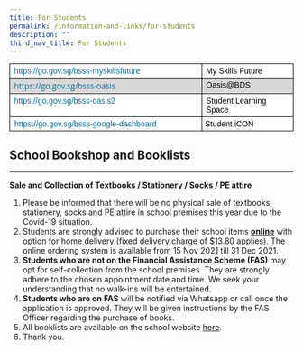 ```yaml
---
title: For Students
permalink: /information-and-links/for-students
description: ""
third_nav_title: For Students
---
```

<table style="margin: 0px; outline: 0px; padding: 0px; color: rgb(0, 0, 0); font-family: &quot;Open Sans&quot;, sans-serif; font-size: 14px; font-style: normal; font-variant-ligatures: normal; font-variant-caps: normal; font-weight: 400; letter-spacing: normal; orphans: 2; text-align: left; text-transform: none; white-space: normal; widows: 2; word-spacing: 0px; -webkit-text-stroke-width: 0px; background: rgb(255, 255, 255); text-decoration-thickness: initial; text-decoration-style: initial; text-decoration-color: initial; border-collapse: collapse; border: none;" cellpadding="0" cellspacing="0" border="1" class="MsoNormalTable"><tbody style="margin: 0px; outline: 0px; padding: 0px;"><tr style="margin: 0px; outline: 0px; padding: 0px;"><td style="margin: 0px; outline: 0px; padding: 0in 5.4pt; width: 313.95pt; border: 1pt solid windowtext;" valign="top" width="439"><p style="margin: 3pt 0in; outline: 0px; padding: 0px; line-height: normal;" class="MsoNormal"><span style="margin: 0px; outline: 0px; padding: 0px; font-size: 10.5pt; font-family: Arial, sans-serif;"><a style="margin: 0px; outline: 0px; padding: 0px; color: rgb(7, 108, 142); text-decoration: none;" target="_blank" href="https://go.gov.sg/bsss-myskillsfuture">https://go.gov.sg/bsss-myskillsfuture</a></span></p></td><td style="margin: 0px; outline: 0px; padding: 0in 5.4pt; width: 136.85pt; border-top: 1pt solid windowtext; border-right: 1pt solid windowtext; border-bottom: 1pt solid windowtext; border-image: initial; border-left: none;" valign="top" width="93"><p style="margin: 3pt 0in; outline: 0px; padding: 0px; line-height: normal;" class="MsoNormal"><span style="margin: 0px; outline: 0px; padding: 0px; font-size: 10.5pt; font-family: Arial, sans-serif;">My Skills Future</span></p></td></tr><tr style="margin: 0px; outline: 0px; padding: 0px;"><td style="margin: 0px; outline: 0px; padding: 0in 5.4pt; width: 313.95pt; border-right: 1pt solid windowtext; border-bottom: 1pt solid windowtext; border-left: 1pt solid windowtext; border-image: initial; border-top: none; background: rgb(217, 217, 217);" valign="top" width="439"><p style="margin: 3pt 0in; outline: 0px; padding: 0px; line-height: normal;" class="MsoNormal"><a style="margin: 0px; outline: 0px; padding: 0px; color: rgb(7, 108, 142); text-decoration: none;" target="_blank" href="https://go.gov.sg/bsss-oasis"><font style="margin: 0px; outline: 0px; padding: 0px;" color="#000000"></font>https://go.gov.sg/bsss-oasis</a><br style="margin: 0px; outline: 0px; padding: 0px;"></p></td><td style="margin: 0px; outline: 0px; padding: 0in 5.4pt; width: 136.85pt; border-top: none; border-left: none; border-bottom: 1pt solid windowtext; border-right: 1pt solid windowtext; background: rgb(217, 217, 217);" valign="top" width="93"><p style="margin: 3pt 0in; outline: 0px; padding: 0px; line-height: normal;" class="MsoNormal"><span style="margin: 0px; outline: 0px; padding: 0px; font-size: 10.5pt; font-family: Arial, sans-serif;">Oasis@BDS</span></p></td></tr><tr style="margin: 0px; outline: 0px; padding: 0px;"><td style="margin: 0px; outline: 0px; padding: 0in 5.4pt; width: 313.95pt; border-right: 1pt solid windowtext; border-bottom: 1pt solid windowtext; border-left: 1pt solid windowtext; border-image: initial; border-top: none;" valign="top" width="439"><p style="margin: 3pt 0in; outline: 0px; padding: 0px; line-height: normal;" class="MsoNormal"><span style="margin: 0px; outline: 0px; padding: 0px; font-size: 10.5pt; font-family: Arial, sans-serif;"><a style="margin: 0px; outline: 0px; padding: 0px; color: rgb(7, 108, 142); text-decoration: none;" target="_blank" href="https://go.gov.sg/bsss-oasis2">https://go.gov.sg/bsss-oasis2</a></span></p></td><td style="margin: 0px; outline: 0px; padding: 0in 5.4pt; width: 136.85pt; border-top: none; border-left: none; border-bottom: 1pt solid windowtext; border-right: 1pt solid windowtext;" valign="top" width="93"><p style="margin: 3pt 0in; outline: 0px; padding: 0px; line-height: normal;" class="MsoNormal"><span style="margin: 0px; outline: 0px; padding: 0px; font-size: 10.5pt; font-family: Arial, sans-serif;">Student Learning Space</span></p></td></tr><tr style="margin: 0px; outline: 0px; padding: 0px;"><td style="margin: 0px; outline: 0px; padding: 0in; border-right: 1pt solid windowtext; border-bottom: 1pt solid windowtext; border-left: 1pt solid windowtext; border-image: initial; border-top: none;"><p style="margin: 3pt 0in; outline: 0px; padding: 0px; line-height: normal;" class="MsoNormal"><span style="margin: 0px; outline: 0px; padding: 0px; font-size: 10.5pt; font-family: Arial, sans-serif;">&nbsp;&nbsp;<a style="margin: 0px; outline: 0px; padding: 0px; color: rgb(7, 108, 142); text-decoration: none;" target="_blank" href="https://go.gov.sg/bsss-google-dashboard">https://go.gov.sg/bsss-google-dashboard</a></span></p></td><td style="margin: 0px; outline: 0px; padding: 0in; border-top: none; border-left: none; border-bottom: 1pt solid windowtext; border-right: 1pt solid windowtext;"><p style="margin: 3pt 0in 3pt 4pt; outline: 0px; padding: 0px; line-height: normal;" class="MsoNormal"><font style="margin: 0px; outline: 0px; padding: 0px;" face="Arial, sans-serif">Student iCON</font></p></td></tr></tbody></table>

## School Bookshop and Booklists
-----------------------------

**Sale and Collection of Textbooks / Stationery / Socks / PE attire**  

1.  Please be informed that there will be no physical sale of textbooks, stationery, socks and PE attire in school premises this year due to the Covid-19 situation.
2.  Students are strongly advised to purchase their school items&nbsp;[**online**](http://pacificbookstores.com/)&nbsp;with option for home delivery (fixed delivery charge of $13.80 applies). The online ordering system is available from 15 Nov 2021 till 31 Dec 2021.
3.  **Students who are not on the Financial Assistance Scheme (FAS)**&nbsp;may opt for self-collection from the school premises. They are strongly adhere to the chosen appointment date and time. We seek your understanding that no walk-ins will be entertained.
4.  **Students who are on FAS**&nbsp;will be notified via Whatsapp or call once the application is approved. They will be given instructions by the FAS Officer regarding the purchase of books.
5.  All booklists are available on the school website&nbsp;[here](https://bedoksouthsec-moe-edu-sg-admin.cwp.sg/information-and-links/for-students/booklists-for-2022).
6.  Thank you.

